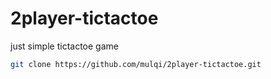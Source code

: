 # 2player-tictactoe

just simple tictactoe game

```bash
git clone https://github.com/mulqi/2player-tictactoe.git

```
